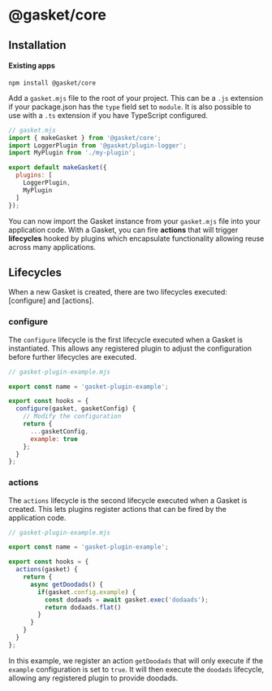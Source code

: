 # @gasket/core

## Installation

#### Existing apps

```shell
npm install @gasket/core
```

Add a `gasket.mjs` file to the root of your project.
This can be a `.js` extension if your package.json has the `type` field set to `module`.
It is also possible to use with a `.ts` extension if you have TypeScript configured.

```js
// gasket.mjs
import { makeGasket } from '@gasket/core';
import LoggerPlugin from '@gasket/plugin-logger';
import MyPlugin from './my-plugin';

export default makeGasket({
  plugins: [
    LoggerPlugin,
    MyPlugin
  ]
});
```

You can now import the Gasket instance from your `gasket.mjs` file into your
application code.
With a Gasket, you can fire **actions** that will trigger **lifecycles** hooked
by plugins which encapsulate functionality allowing reuse across many applications.

## Lifecycles

When a new Gasket is created, there are two lifecycles executed: [configure] and
[actions].

### configure

The `configure` lifecycle is the first lifecycle executed when a Gasket is
instantiated.
This allows any registered plugin to adjust the configuration before further
lifecycles are executed.

```js
// gasket-plugin-example.mjs

export const name = 'gasket-plugin-example';

export const hooks = {
  configure(gasket, gasketConfig) {
    // Modify the configuration
    return {
      ...gasketConfig,
      example: true
    };
  }
};
```

### actions

The `actions` lifecycle is the second lifecycle executed when a Gasket is created.
This lets plugins register actions that can be fired by the application code.

```js
// gasket-plugin-example.mjs

export const name = 'gasket-plugin-example';

export const hooks = {
  actions(gasket) {
    return {
      async getDoodads() {
        if(gasket.config.example) {
          const dodaads = await gasket.exec('dodaads');
          return dodaads.flat()
        }
      }
    }
  }
};
```

In this example, we register an action `getDoodads` that will only execute if the
`example` configuration is set to `true`.
It will then execute the `doodads` lifecycle, allowing any registered plugin to
provide doodads.
